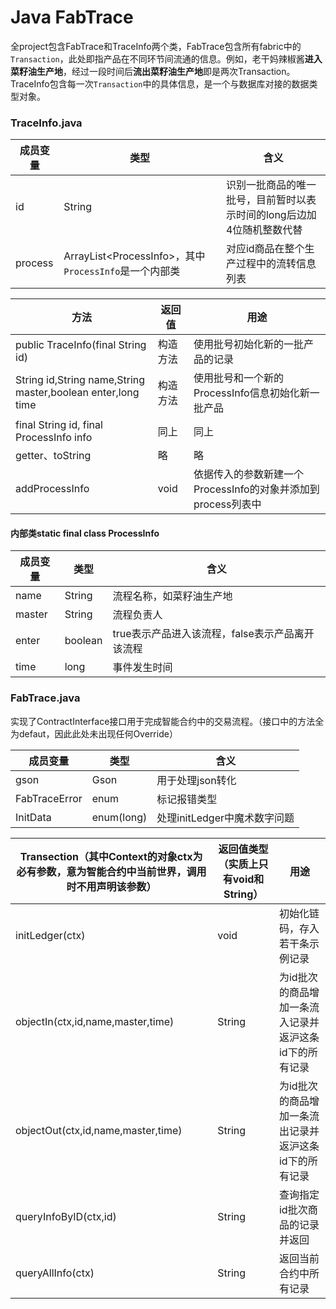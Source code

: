 # Java FabTrace

全project包含FabTrace和TraceInfo两个类，FabTrace包含所有fabric中的`Transaction`，此处即指产品在不同环节间流通的信息。例如，老干妈辣椒酱**进入菜籽油生产地**，经过一段时间后**流出菜籽油生产地**即是两次Transaction。TraceInfo包含每一次`Transaction`中的具体信息，是一个与数据库对接的数据类型对象。
### TraceInfo.java
| 成员变量 | 类型 | 含义 |
| ---- | ---- | ---- |
|id|String|识别一批商品的唯一批号，目前暂时以表示时间的long后边加4位随机整数代替|
|process|ArrayList\<ProcessInfo\>，其中`ProcessInfo`是一个内部类|对应id商品在整个生产过程中的流转信息列表|

|方法|返回值|用途|
|----|----|----|
|public TraceInfo(final String id)|构造方法|使用批号初始化新的一批产品的记录|
|String id,String name,String master,boolean enter,long time|构造方法|使用批号和一个新的ProcessInfo信息初始化新一批产品|
|final String id, final ProcessInfo info|同上|同上|
|getter、toString|略|略|
|addProcessInfo|void|依据传入的参数新建一个ProcessInfo的对象并添加到process列表中|
#### 内部类static final class ProcessInfo
|成员变量|类型|含义|
|---|---|---|
|name|String|流程名称，如菜籽油生产地|
|master|String|流程负责人|
|enter|boolean|true表示产品进入该流程，false表示产品离开该流程|
|time|long|事件发生时间|
### FabTrace.java
实现了ContractInterface接口用于完成智能合约中的交易流程。（接口中的方法全为defaut，因此此处未出现任何Override）

| 成员变量 | 类型 | 含义 |
| ---- | ---- | ---- |
|gson|Gson|用于处理json转化|
|FabTraceError|enum|标记报错类型|
|InitData|enum(long)|处理initLedger中魔术数字问题|

|Transection（其中Context的对象ctx为必有参数，意为智能合约中当前世界，调用时不用声明该参数）|返回值类型（实质上只有void和String）|用途|
|---|---|---|
|initLedger(ctx)|void|初始化链码，存入若干条示例记录|
|objectIn(ctx,id,name,master,time)|String|为id批次的商品增加一条流入记录并返沪这条id下的所有记录|
|objectOut(ctx,id,name,master,time)|String|为id批次的商品增加一条流出记录并返沪这条id下的所有记录|
|queryInfoByID(ctx,id)|String|查询指定id批次商品的记录并返回|
|queryAllInfo(ctx)|String|返回当前合约中所有记录|